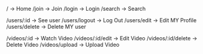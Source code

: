 / -> Home
/join -> Join
/login -> Login
/search -> Search

/users/:id -> See user
/users/logout -> Log Out
/users/edit -> Edit MY Profile
/users/delete -> Delete MY user

/videos/:id -> Watch Video
/videos/:id/edit -> Edit Video
/videos/:id/delete -> Delete Video
/videos/upload -> Upload Video
